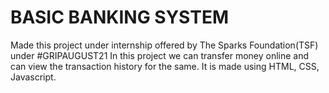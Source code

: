# BASIC BANKING SYSTEM
Made this project under internship offered by The Sparks Foundation(TSF) under #GRIPAUGUST21
In this project we can transfer money online and can view the transaction history for the same.
It is made using HTML, CSS, Javascript.
